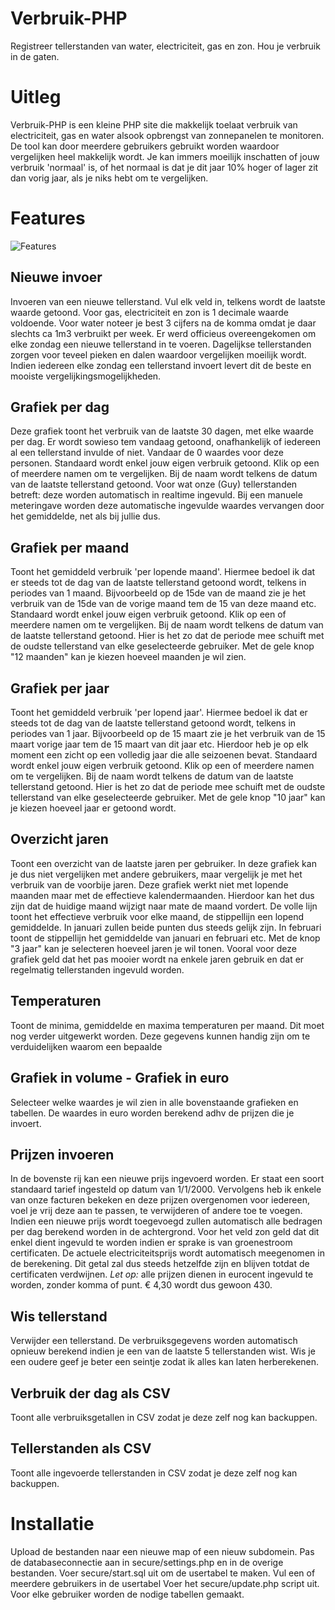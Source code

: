 # Verbruik-PHP
Registreer tellerstanden van water, electriciteit, gas en zon. Hou je verbruik in de gaten.

# Uitleg
Verbruik-PHP is een kleine PHP site die makkelijk toelaat verbruik van electriciteit, gas en water alsook opbrengst van zonnepanelen te monitoren. De tool kan door meerdere gebruikers gebruikt worden waardoor vergelijken heel makkelijk wordt. Je kan immers moeilijk inschatten of jouw verbruik 'normaal' is, of het normaal is dat je dit jaar 10% hoger of lager zit dan vorig jaar, als je niks hebt om te vergelijken.

# Features
![Features](https://i.imgur.com/YDZuqui.png)

## Nieuwe invoer
Invoeren van een nieuwe tellerstand. 
Vul elk veld in, telkens wordt de laatste waarde getoond. Voor gas, electriciteit en zon is 1 decimale waarde voldoende. Voor water noteer je best 3 cijfers na de komma omdat je daar slechts ca 1m3 verbruikt per week.
Er werd officieus overeengekomen om elke zondag een nieuwe tellerstand in te voeren. Dagelijkse tellerstanden zorgen voor teveel pieken en dalen waardoor vergelijken moeilijk wordt. Indien iedereen elke zondag een tellerstand invoert levert dit de beste en mooiste vergelijkingsmogelijkheden.

## Grafiek per dag
Deze grafiek toont het verbruik van de laatste 30 dagen, met elke waarde per dag. Er wordt sowieso tem vandaag getoond, onafhankelijk of iedereen al een tellerstand invulde of niet. Vandaar de 0 waardes voor deze personen. 
Standaard wordt enkel jouw eigen verbruik getoond. Klik op een of meerdere namen om te vergelijken. Bij de naam wordt telkens de datum van de laatste tellerstand getoond.
Voor wat onze (Guy) tellerstanden betreft: deze worden automatisch in realtime ingevuld. Bij een manuele meteringave worden deze automatische ingevulde waardes vervangen door het gemiddelde, net als bij jullie dus. 

## Grafiek per maand
Toont het gemiddeld verbruik 'per lopende maand'. Hiermee bedoel ik dat er steeds tot de dag van de laatste tellerstand getoond wordt, telkens in periodes van 1 maand. Bijvoorbeeld op de 15de van de maand zie je het verbruik van de 15de van de vorige maand tem de 15 van deze maand etc. Standaard wordt enkel jouw eigen verbruik getoond. Klik op een of meerdere namen om te vergelijken. Bij de naam wordt telkens de datum van de laatste tellerstand getoond. Hier is het zo dat de periode mee schuift met de oudste tellerstand van elke geselecteerde gebruiker. Met de gele knop "12 maanden" kan je kiezen hoeveel maanden je wil zien.

## Grafiek per jaar
Toont het gemiddeld verbruik 'per lopend jaar'. Hiermee bedoel ik dat er steeds tot de dag van de laatste tellerstand getoond wordt, telkens in periodes van 1 jaar. Bijvoorbeeld op de 15 maart zie je het verbruik van de 15 maart vorige jaar tem de 15 maart van dit jaar etc. Hierdoor heb je op elk moment een zicht op een volledig jaar die alle seizoenen bevat. Standaard wordt enkel jouw eigen verbruik getoond. Klik op een of meerdere namen om te vergelijken. Bij de naam wordt telkens de datum van de laatste tellerstand getoond. Hier is het zo dat de periode mee schuift met de oudste tellerstand van elke geselecteerde gebruiker. Met de gele knop "10 jaar" kan je kiezen hoeveel jaar er getoond wordt. 

## Overzicht jaren
Toont een overzicht van de laatste jaren per gebruiker. In deze grafiek kan je dus niet vergelijken met andere gebruikers, maar vergelijk je met het verbruik van de voorbije jaren. Deze grafiek werkt niet met lopende maanden maar met de effectieve kalendermaanden. Hierdoor kan het dus zijn dat de huidige maand wijzigt naar mate de maand vordert. De volle lijn toont het effectieve verbruik voor elke maand, de stippellijn een lopend gemiddelde. In januari zullen beide punten dus steeds gelijk zijn. In februari toont de stippellijn het gemiddelde van januari en februari etc. Met de knop "3 jaar" kan je selecteren hoeveel jaren je wil tonen. Vooral voor deze grafiek geld dat het pas mooier wordt na enkele jaren gebruik en dat er regelmatig tellerstanden ingevuld worden.

## Temperaturen
Toont de minima, gemiddelde en maxima temperaturen per maand. Dit moet nog verder uitgewerkt worden. Deze gegevens kunnen handig zijn om te verduidelijken waarom een bepaalde 

## Grafiek in volume - Grafiek in euro
Selecteer welke waardes je wil zien in alle bovenstaande grafieken en tabellen. De waardes in euro worden berekend adhv de prijzen die je invoert.

## Prijzen invoeren
In de bovenste rij kan een nieuwe prijs ingevoerd worden. 
Er staat een soort standaard tarief ingesteld op datum van 1/1/2000. Vervolgens heb ik enkele van onze facturen bekeken en deze prijzen overgenomen voor iedereen, voel je vrij deze aan te passen, te verwijderen of andere toe te voegen. Indien een nieuwe prijs wordt toegevoegd zullen automatisch alle bedragen per dag berekend worden in de achtergrond. 
Voor het veld zon geld dat dit enkel dient ingevuld te worden indien er sprake is van groenestroom certificaten. De actuele electriciteitsprijs wordt automatisch meegenomen in de berekening. Dit getal zal dus steeds hetzelfde zijn en blijven totdat de certificaten verdwijnen.
*Let op:* alle prijzen dienen in eurocent ingevuld te worden, zonder komma of punt.  € 4,30 wordt dus gewoon 430.

## Wis tellerstand
Verwijder een tellerstand. De verbruiksgegevens worden automatisch opnieuw berekend indien je een van de laatste 5 tellerstanden wist. Wis je een oudere geef je beter een seintje zodat ik alles kan laten herberekenen.

## Verbruik der dag als CSV
Toont alle verbruiksgetallen in CSV zodat je deze zelf nog kan backuppen.

## Tellerstanden als CSV
Toont alle ingevoerde tellerstanden in CSV zodat je deze zelf nog kan backuppen.

# Installatie
Upload de bestanden naar een nieuwe map of een nieuw subdomein.
Pas de databaseconnectie aan in secure/settings.php en in de overige bestanden.
Voer secure/start.sql uit om de usertabel te maken. 
Vul een of meerdere gebruikers in de usertabel
Voer het secure/update.php script uit. Voor elke gebruiker worden de nodige tabellen gemaakt. 
